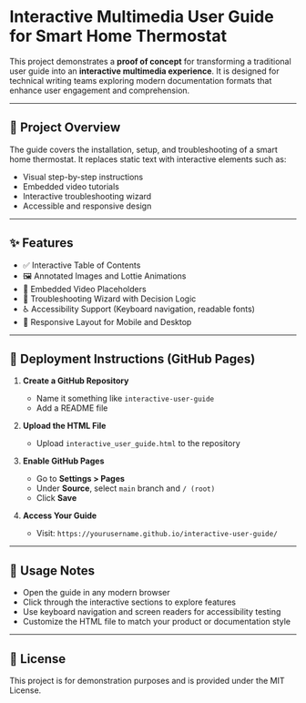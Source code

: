 # Interactive Multimedia User Guide for Smart Home Thermostat

This project demonstrates a **proof of concept** for transforming a traditional user guide into an **interactive multimedia experience**. It is designed for technical writing teams exploring modern documentation formats that enhance user engagement and comprehension.

---

## 📘 Project Overview

The guide covers the installation, setup, and troubleshooting of a smart home thermostat. It replaces static text with interactive elements such as:

- Visual step-by-step instructions
- Embedded video tutorials
- Interactive troubleshooting wizard
- Accessible and responsive design

---

## ✨ Features

- ✅ Interactive Table of Contents
- 🖼️ Annotated Images and Lottie Animations
- 🎥 Embedded Video Placeholders
- 🧠 Troubleshooting Wizard with Decision Logic
- ♿ Accessibility Support (Keyboard navigation, readable fonts)
- 📱 Responsive Layout for Mobile and Desktop

---

## 🚀 Deployment Instructions (GitHub Pages)

1. **Create a GitHub Repository**
   - Name it something like `interactive-user-guide`
   - Add a README file

2. **Upload the HTML File**
   - Upload `interactive_user_guide.html` to the repository

3. **Enable GitHub Pages**
   - Go to **Settings > Pages**
   - Under **Source**, select `main` branch and `/ (root)`
   - Click **Save**

4. **Access Your Guide**
   - Visit: `https://yourusername.github.io/interactive-user-guide/`

---

## 📎 Usage Notes

- Open the guide in any modern browser
- Click through the interactive sections to explore features
- Use keyboard navigation and screen readers for accessibility testing
- Customize the HTML file to match your product or documentation style

---

## 📄 License

This project is for demonstration purposes and is provided under the MIT License.
